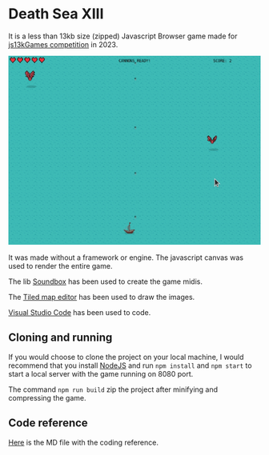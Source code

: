 # Death Sea XIII

It is a less than 13kb size (zipped) Javascript Browser game made for
[js13kGames competition](https://js13kgames.com/) in 2023.

![gameplay](./docs/gameplay.gif)

It was made without a framework or engine. The javascript canvas was used
to render the entire game. 

The lib [Soundbox](https://github.com/mbitsnbites/soundbox/tree/master) has been used to
create the game midis. 

The [Tiled map editor](https://github.com/mapeditor/tiled) has been used to draw the images.

[Visual Studio Code](https://code.visualstudio.com/) has been used to code.

## Cloning and running

If you would choose to clone the project on your local machine, I would recommend that you install 
[NodeJS](https://nodejs.org/) and run ```npm install``` and ```npm start``` to start a local
server with the game running on 8080 port.

The command ```npm run build``` zip the project after minifying and compressing the game.

## Code reference

[Here](docs/REF.md) is the MD file with the coding reference.